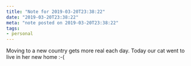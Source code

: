```yaml
---
title: "Note for 2019-03-20T23:38:22"
date: "2019-03-20T23:38:22"
meta: "note posted on 2019-03-20T23:38:22"
tags:
- personal
---
```

Moving to a new country gets more real each day. Today our cat went to live in her new home :-(
